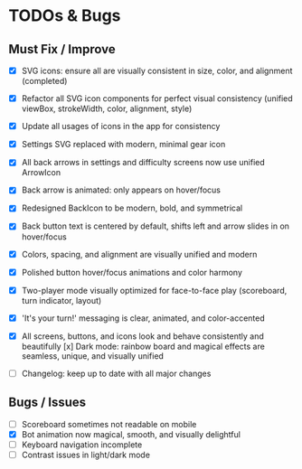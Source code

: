 # TODOs & Bugs

## Must Fix / Improve
- [x] SVG icons: ensure all are visually consistent in size, color, and alignment (completed)
- [x] Refactor all SVG icon components for perfect visual consistency (unified viewBox, strokeWidth, color, alignment, style)
- [x] Update all usages of icons in the app for consistency
- [x] Settings SVG replaced with modern, minimal gear icon
- [x] All back arrows in settings and difficulty screens now use unified ArrowIcon
- [x] Back arrow is animated: only appears on hover/focus
- [x] Redesigned BackIcon to be modern, bold, and symmetrical
- [x] Back button text is centered by default, shifts left and arrow slides in on hover/focus
- [x] Colors, spacing, and alignment are visually unified and modern
- [x] Polished button hover/focus animations and color harmony
- [x] Two-player mode visually optimized for face-to-face play (scoreboard, turn indicator, layout)
- [x] 'It's your turn!' messaging is clear, animated, and color-accented
- [x] All screens, buttons, and icons look and behave consistently and beautifully
 [x] Dark mode: rainbow board and magical effects are seamless, unique, and visually unified
- [ ] Changelog: keep up to date with all major changes


## Bugs / Issues
- [ ] Scoreboard sometimes not readable on mobile
- [x] Bot animation now magical, smooth, and visually delightful
- [ ] Keyboard navigation incomplete
- [ ] Contrast issues in light/dark mode
